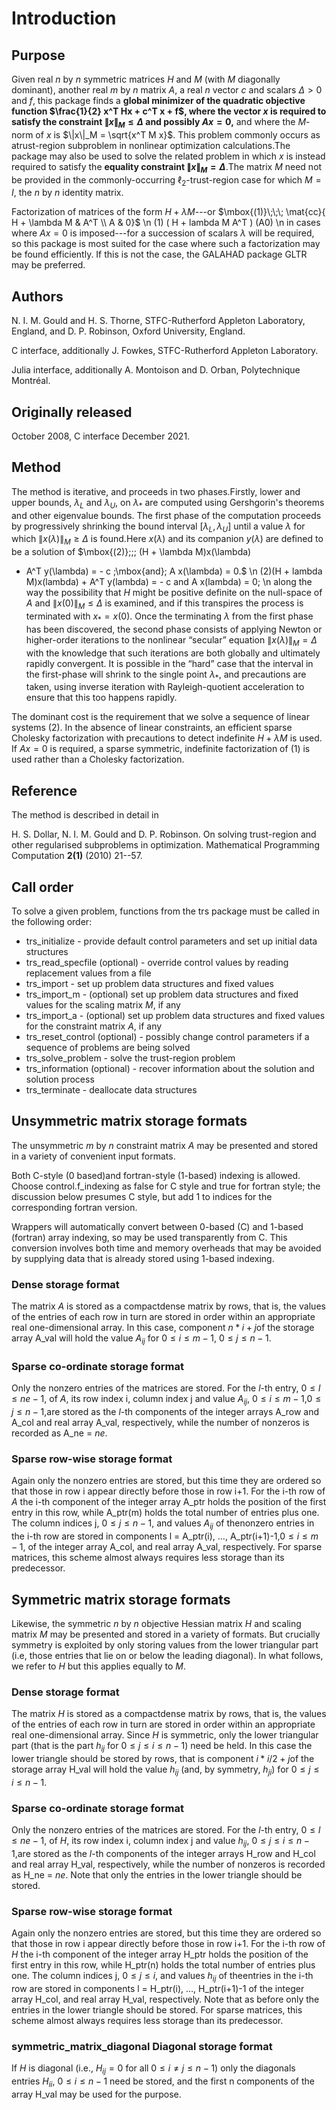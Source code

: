 # Introduction

## Purpose

Given real $n$ by $n$ symmetric matrices $H$ and $M$
(with $M$ diagonally dominant), another real $m$ by $n$
matrix $A$, a real $n$ vector $c$ and scalars
$\Delta>0$ and $f$, this package finds a
**global minimizer of the quadratic objective function
 $\frac{1}{2} x^T Hx + c^T x + f$,
where the vector $x$ is required to satisfy
the constraint $\|x\|_M \leq \Delta$ and possibly $A x =0$,**
and where the $M$-norm of $x$ is $\|x\|_M = \sqrt{x^T M x}$.
This problem commonly occurs as atrust-region subproblem in nonlinear
optimization calculations.The package may also be used to solve the
related problem in which $x$ is
instead required to satisfy the **equality constraint
$\|x\|_M = \Delta$**.The matrix $M$ need not be provided in
the commonly-occurring $\ell_2$-trust-region case for which
$M = I$, the $n$ by $n$ identity matrix.

Factorization of matrices of the form $H + \lambda M$---or
$\mbox{(1)}\;\;\; \mat{cc}{ H + \lambda M & A^T \\ A & 0}$
\n
(1) ( H + lambda M A^T )
(A0)
\n
in cases where $A x = 0$ is imposed---for a succession of
scalars $\lambda$ will be required, so this package is most suited for
the case where such a factorization may be found efficiently. If this is
not the case, the GALAHAD package GLTR may be preferred.

## Authors

N. I. M. Gould and H. S. Thorne, STFC-Rutherford Appleton Laboratory, England,
and D. P. Robinson, Oxford University, England.

C interface, additionally J. Fowkes, STFC-Rutherford Appleton Laboratory.

Julia interface, additionally A. Montoison and D. Orban, Polytechnique Montréal.

## Originally released

October 2008, C interface December 2021.

## Method

The method is iterative, and proceeds in two phases.Firstly,
lower and upper bounds, $\lambda_L$ and
$\lambda_U$, on $\lambda_*$ are computed using
Gershgorin's theorems and other eigenvalue bounds. The first phase of
the computation proceeds by progressively shrinking the bound interval
$[\lambda_L,\lambda_U]$
until a value $\lambda$ for which $\|x(\lambda)\|_M \geq \Delta$
is found.Here $x(\lambda)$ and its companion $y(\lambda)$ are
defined to be a solution of
$\mbox{(2)}\;\;\; (H + \lambda M)x(\lambda)
 + A^T y(\lambda) = - c \;\mbox{and}\; A x(\lambda) = 0.$
\n
 (2)(H + lambda M)x(lambda) + A^T y(lambda) = - c and
A x(lambda) = 0;
\n
along the way the possibility that $H$ might be positive definite on
the null-space of $A$ and $\|x(0)\|_M \leq \Delta$ is examined, and
if this transpires the process is terminated with $x_* = x(0)$.
Once the terminating $\lambda$ from the first phase has
been discovered, the second phase consists of applying Newton or
higher-order iterations to the nonlinear “secular” equation
$\|x(\lambda)\|_M = \Delta$ with the knowledge that such
iterations are both globally and ultimately rapidly convergent. It is
possible in the “hard” case that the interval in the first-phase will
shrink to the single point $\lambda_*$, and precautions are taken, using
inverse iteration with Rayleigh-quotient acceleration to ensure that
this too happens rapidly.

The dominant cost is the requirement that we solve a sequence of linear
systems (2). In the absence of linear constraints, an efficient
sparse Cholesky factorization with precautions to detect indefinite
$H + \lambda M$ is used. If $A x = 0$ is required, a sparse
symmetric, indefinite factorization of (1) is used rather than a
Cholesky factorization.

## Reference

The method is described in detail in

H. S. Dollar, N. I. M. Gould and D. P. Robinson.
On solving trust-region and other regularised subproblems in optimization.
Mathematical Programming Computation **2(1)** (2010) 21--57.

## Call order

To solve a given problem, functions from the trs package must be called
in the following order:

- trs\_initialize - provide default control parameters and set up initial data structures
- trs\_read\_specfile (optional) - override control values by reading replacement values from a file
- trs\_import - set up problem data structures and fixed values
- trs\_import_m - (optional) set up problem data structures
and fixed values for the scaling matrix $M$, if any
- trs\_import_a - (optional) set up problem data structures
and fixed values for the constraint matrix $A$, if any
- trs\_reset\_control (optional) - possibly change control parameters if a sequence of problems are being solved
- trs\_solve_problem - solve the trust-region problem
- trs\_information (optional) - recover information about the solution and solution process
- trs\_terminate - deallocate data structures

##  Unsymmetric matrix storage formats

The unsymmetric $m$ by $n$ constraint matrix $A$ may be presented
and stored in a variety of convenient input formats.

Both C-style (0 based)and fortran-style (1-based) indexing is allowed.
Choose control.f_indexing as false for C style and true for
fortran style; the discussion below presumes C style, but add 1 to
indices for the corresponding fortran version.

Wrappers will automatically convert between 0-based (C) and 1-based
(fortran) array indexing, so may be used transparently from C. This
conversion involves both time and memory overheads that may be avoided
by supplying data that is already stored using 1-based indexing.

### Dense storage format

The matrix $A$ is stored as a compactdense matrix by rows, that is,
the values of the entries of each row in turn are
stored in order within an appropriate real one-dimensional array.
In this case, component $n \ast i + j$of the storage array A_val
will hold the value $A_{ij}$ for $0 \leq i \leq m-1$,
$0 \leq j \leq n-1$.

###  Sparse co-ordinate storage format

Only the nonzero entries of the matrices are stored.
For the $l$-th entry, $0 \leq l \leq ne-1$, of $A$,
its row index i, column index j
and value $A_{ij}$,
$0 \leq i \leq m-1$,$0 \leq j \leq n-1$,are stored as
the $l$-th components of the integer arrays A_row and
A_col and real array A_val, respectively, while the number of nonzeros
is recorded as A_ne = $ne$.

###  Sparse row-wise storage format

Again only the nonzero entries are stored, but this time
they are ordered so that those in row i appear directly before those
in row i+1. For the i-th row of $A$ the i-th component of the
integer array A_ptr holds the position of the first entry in this row,
while A_ptr(m) holds the total number of entries plus one.
The column indices j, $0 \leq j \leq n-1$, and values
$A_{ij}$ of thenonzero entries in the i-th row are stored in components
l = A_ptr(i), $\ldots$, A_ptr(i+1)-1,$0 \leq i \leq m-1$,
of the integer array A_col, and real array A_val, respectively.
For sparse matrices, this scheme almost always requires less storage than
its predecessor.

##  Symmetric matrix storage formats

Likewise, the symmetric $n$ by $n$ objective Hessian matrix
$H$ and scaling matrix $M$ may be presented
and stored in a variety of formats. But crucially symmetry is exploited
by only storing values from the lower triangular part
(i.e, those entries that lie on or below the leading diagonal).
In what follows, we refer to $H$ but this applies equally to $M$.

### Dense storage format

The matrix $H$ is stored as a compactdense matrix by rows, that is,
the values of the entries of each row in turn are
stored in order within an appropriate real one-dimensional array.
Since $H$ is symmetric, only the lower triangular part (that is the part
$h_{ij}$ for $0 \leq j \leq i \leq n-1$) need be held.
In this case the lower triangle should be stored by rows, that is
component $i \ast i / 2 + j$of the storage array H_val
will hold the value $h_{ij}$ (and, by symmetry, $h_{ji}$)
for $0 \leq j \leq i \leq n-1$.

###  Sparse co-ordinate storage format

Only the nonzero entries of the matrices are stored.
For the $l$-th entry, $0 \leq l \leq ne-1$, of $H$,
its row index i, column index j
and value $h_{ij}$, $0 \leq j \leq i \leq n-1$,are stored as
the $l$-th components of the integer arrays H_row and
H_col and real array H_val, respectively, while the number of nonzeros
is recorded as H_ne = $ne$.
Note that only the entries in the lower triangle should be stored.

###  Sparse row-wise storage format

Again only the nonzero entries are stored, but this time
they are ordered so that those in row i appear directly before those
in row i+1. For the i-th row of $H$ the i-th component of the
integer array H_ptr holds the position of the first entry in this row,
while H_ptr(n) holds the total number of entries plus one.
The column indices j, $0 \leq j \leq i$, and values
$h_{ij}$ of theentries in the i-th row are stored in components
l = H_ptr(i), $\ldots$, H_ptr(i+1)-1 of the
integer array H_col, and real array H_val, respectively.
Note that as before only the entries in the lower triangle should be stored.
For sparse matrices, this scheme almost always requires less storage than
its predecessor.

### symmetric\_matrix_diagonal Diagonal storage format

If $H$ is diagonal (i.e., $H_{ij} = 0$ for all
$0 \leq i \neq j \leq n-1$) only the diagonals entries
$H_{ii}$, $0 \leq i \leq n-1$ need
be stored, and the first n components of the array H_val may be
used for the purpose.
